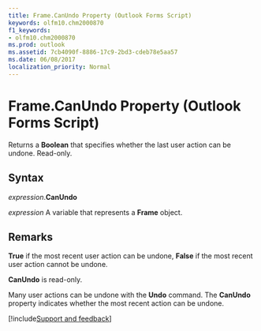 ```yaml
---
title: Frame.CanUndo Property (Outlook Forms Script)
keywords: olfm10.chm2000870
f1_keywords:
- olfm10.chm2000870
ms.prod: outlook
ms.assetid: 7cb4090f-8886-17c9-2bd3-cdeb78e5aa57
ms.date: 06/08/2017
localization_priority: Normal
---
```



# Frame.CanUndo Property (Outlook Forms Script)

Returns a  **Boolean** that specifies whether the last user action can be undone. Read-only.


## Syntax

_expression_.**CanUndo**

_expression_ A variable that represents a  **Frame** object.


## Remarks

 **True** if the most recent user action can be undone, **False** if the most recent user action cannot be undone.

 **CanUndo** is read-only.

Many user actions can be undone with the  **Undo** command. The **CanUndo** property indicates whether the most recent action can be undone.

[!include[Support and feedback](~/includes/feedback-boilerplate.md)]